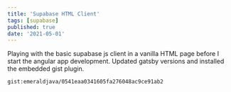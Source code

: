 ```yaml
---
title: 'Supabase HTML Client'
tags: [supabase]
published: true
date: '2021-05-01'
---
```


Playing with the basic supabase js client in a vanilla HTML page before I start the angular app development. Updated gatsby versions and installed the embedded gist plugin.

`gist:emeraldjava/0541eaa0341605fa276048ac9ce91ab2`
